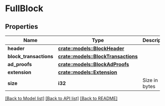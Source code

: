 # FullBlock

## Properties

Name | Type | Description | Notes
------------ | ------------- | ------------- | -------------
**header** | [**crate::models::BlockHeader**](BlockHeader.md) |  | 
**block_transactions** | [**crate::models::BlockTransactions**](BlockTransactions.md) |  | 
**ad_proofs** | [**crate::models::BlockAdProofs**](BlockADProofs.md) |  | 
**extension** | [**crate::models::Extension**](Extension.md) |  | 
**size** | **i32** | Size in bytes | 

[[Back to Model list]](../README.md#documentation-for-models) [[Back to API list]](../README.md#documentation-for-api-endpoints) [[Back to README]](../README.md)


